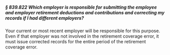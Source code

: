 ##### § 839.822 Which employer is responsible for submitting the employee and employer retirement deductions and contributions and correcting my records if I had different employers? #####

Your current or most recent employer will be responsible for this purpose. Even if that employer was not involved in the retirement coverage error, it must issue corrected records for the entire period of the retirement coverage error.